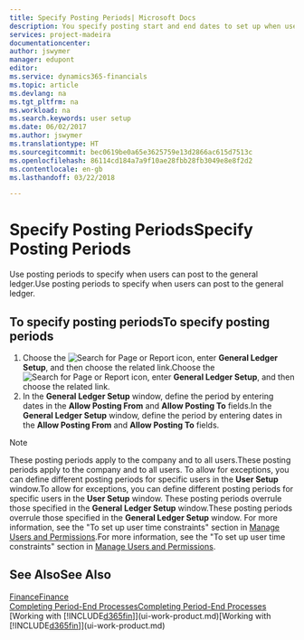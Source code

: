```yaml
---
title: Specify Posting Periods| Microsoft Docs
description: You specify posting start and end dates to set up when users can post to the general ledger.
services: project-madeira
documentationcenter: 
author: jswymer
manager: edupont
editor: 
ms.service: dynamics365-financials
ms.topic: article
ms.devlang: na
ms.tgt_pltfrm: na
ms.workload: na
ms.search.keywords: user setup
ms.date: 06/02/2017
ms.author: jswymer
ms.translationtype: HT
ms.sourcegitcommit: bec0619be0a65e3625759e13d2866ac615d7513c
ms.openlocfilehash: 86114cd184a7a9f10ae28fbb28fb3049e8e8f2d2
ms.contentlocale: en-gb
ms.lasthandoff: 03/22/2018

---
```

# <a name="specify-posting-periods"></a><span data-ttu-id="3ace0-103">Specify Posting Periods</span><span class="sxs-lookup"><span data-stu-id="3ace0-103">Specify Posting Periods</span></span>
<span data-ttu-id="3ace0-104">Use posting periods to specify when users can post to the general ledger.</span><span class="sxs-lookup"><span data-stu-id="3ace0-104">Use posting periods to specify when users can post to the general ledger.</span></span>  

## <a name="to-specify-posting-periods"></a><span data-ttu-id="3ace0-105">To specify posting periods</span><span class="sxs-lookup"><span data-stu-id="3ace0-105">To specify posting periods</span></span>
1. <span data-ttu-id="3ace0-106">Choose the ![Search for Page or Report](media/ui-search/search_small.png "Search for Page or Report icon") icon, enter **General Ledger Setup**, and then choose the related link.</span><span class="sxs-lookup"><span data-stu-id="3ace0-106">Choose the ![Search for Page or Report](media/ui-search/search_small.png "Search for Page or Report icon") icon, enter **General Ledger Setup**, and then choose the related link.</span></span>  
2. <span data-ttu-id="3ace0-107">In the **General Ledger Setup** window, define the period by entering dates in the **Allow Posting From** and **Allow Posting To** fields.</span><span class="sxs-lookup"><span data-stu-id="3ace0-107">In the **General Ledger Setup** window, define the period by entering dates in the **Allow Posting From** and **Allow Posting To** fields.</span></span>  

> [!NOTE]  
>   <span data-ttu-id="3ace0-108">These posting periods apply to the company and to all users.</span><span class="sxs-lookup"><span data-stu-id="3ace0-108">These posting periods apply to the company and to all users.</span></span> <span data-ttu-id="3ace0-109">To allow for exceptions, you can define different posting periods for specific users in the **User Setup** window.</span><span class="sxs-lookup"><span data-stu-id="3ace0-109">To allow for exceptions, you can define different posting periods for specific users in the **User Setup** window.</span></span> <span data-ttu-id="3ace0-110">These posting periods overrule those specified in the **General Ledger Setup** window.</span><span class="sxs-lookup"><span data-stu-id="3ace0-110">These posting periods overrule those specified in the **General Ledger Setup** window.</span></span> <span data-ttu-id="3ace0-111">For more information, see the "To set up user time constraints" section in [Manage Users and Permissions](ui-how-users-permissions.md).</span><span class="sxs-lookup"><span data-stu-id="3ace0-111">For more information, see the "To set up user time constraints" section in [Manage Users and Permissions](ui-how-users-permissions.md).</span></span>

## <a name="see-also"></a><span data-ttu-id="3ace0-112">See Also</span><span class="sxs-lookup"><span data-stu-id="3ace0-112">See Also</span></span>
[<span data-ttu-id="3ace0-113">Finance</span><span class="sxs-lookup"><span data-stu-id="3ace0-113">Finance</span></span>](finance.md)  
[<span data-ttu-id="3ace0-114">Completing Period-End Processes</span><span class="sxs-lookup"><span data-stu-id="3ace0-114">Completing Period-End Processes</span></span>](year-how-complete-period-end-processes.md)  
<span data-ttu-id="3ace0-115">[Working with [!INCLUDE[d365fin](includes/d365fin_md.md)]](ui-work-product.md)</span><span class="sxs-lookup"><span data-stu-id="3ace0-115">[Working with [!INCLUDE[d365fin](includes/d365fin_md.md)]](ui-work-product.md)</span></span>

